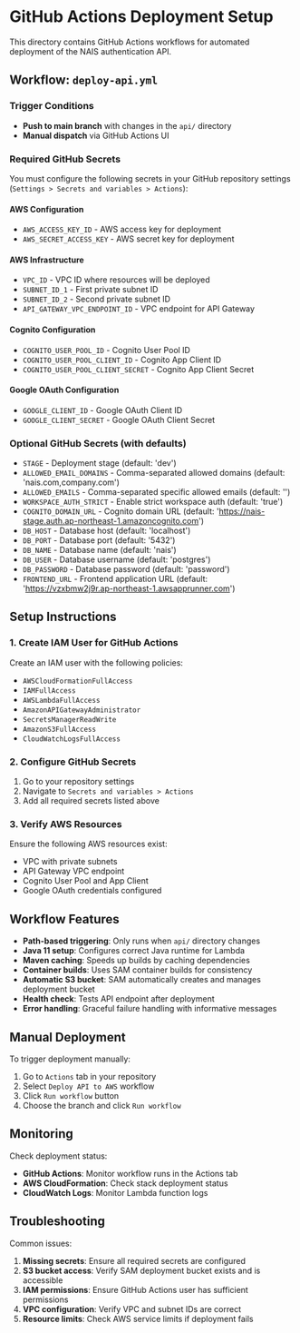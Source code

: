 # GitHub Actions Deployment Setup

This directory contains GitHub Actions workflows for automated deployment of the NAIS authentication API.

## Workflow: `deploy-api.yml`

### Trigger Conditions
- **Push to main branch** with changes in the `api/` directory
- **Manual dispatch** via GitHub Actions UI

### Required GitHub Secrets

You must configure the following secrets in your GitHub repository settings (`Settings > Secrets and variables > Actions`):

#### AWS Configuration
- `AWS_ACCESS_KEY_ID` - AWS access key for deployment
- `AWS_SECRET_ACCESS_KEY` - AWS secret key for deployment

#### AWS Infrastructure
- `VPC_ID` - VPC ID where resources will be deployed
- `SUBNET_ID_1` - First private subnet ID
- `SUBNET_ID_2` - Second private subnet ID
- `API_GATEWAY_VPC_ENDPOINT_ID` - VPC endpoint for API Gateway

#### Cognito Configuration
- `COGNITO_USER_POOL_ID` - Cognito User Pool ID
- `COGNITO_USER_POOL_CLIENT_ID` - Cognito App Client ID
- `COGNITO_USER_POOL_CLIENT_SECRET` - Cognito App Client Secret

#### Google OAuth Configuration
- `GOOGLE_CLIENT_ID` - Google OAuth Client ID
- `GOOGLE_CLIENT_SECRET` - Google OAuth Client Secret

### Optional GitHub Secrets (with defaults)

- `STAGE` - Deployment stage (default: 'dev')
- `ALLOWED_EMAIL_DOMAINS` - Comma-separated allowed domains (default: 'nais.com,company.com')
- `ALLOWED_EMAILS` - Comma-separated specific allowed emails (default: '')
- `WORKSPACE_AUTH_STRICT` - Enable strict workspace auth (default: 'true')
- `COGNITO_DOMAIN_URL` - Cognito domain URL (default: 'https://nais-stage.auth.ap-northeast-1.amazoncognito.com')
- `DB_HOST` - Database host (default: 'localhost')
- `DB_PORT` - Database port (default: '5432')
- `DB_NAME` - Database name (default: 'nais')
- `DB_USER` - Database username (default: 'postgres')
- `DB_PASSWORD` - Database password (default: 'password')
- `FRONTEND_URL` - Frontend application URL (default: 'https://vzxbmw2j9r.ap-northeast-1.awsapprunner.com')

## Setup Instructions

### 1. Create IAM User for GitHub Actions
Create an IAM user with the following policies:
- `AWSCloudFormationFullAccess`
- `IAMFullAccess`
- `AWSLambdaFullAccess`
- `AmazonAPIGatewayAdministrator`
- `SecretsManagerReadWrite`
- `AmazonS3FullAccess`
- `CloudWatchLogsFullAccess`

### 2. Configure GitHub Secrets
1. Go to your repository settings
2. Navigate to `Secrets and variables > Actions`
3. Add all required secrets listed above

### 3. Verify AWS Resources
Ensure the following AWS resources exist:
- VPC with private subnets
- API Gateway VPC endpoint
- Cognito User Pool and App Client
- Google OAuth credentials configured

## Workflow Features

- **Path-based triggering**: Only runs when `api/` directory changes
- **Java 11 setup**: Configures correct Java runtime for Lambda
- **Maven caching**: Speeds up builds by caching dependencies
- **Container builds**: Uses SAM container builds for consistency
- **Automatic S3 bucket**: SAM automatically creates and manages deployment bucket
- **Health check**: Tests API endpoint after deployment
- **Error handling**: Graceful failure handling with informative messages

## Manual Deployment

To trigger deployment manually:
1. Go to `Actions` tab in your repository
2. Select `Deploy API to AWS` workflow
3. Click `Run workflow` button
4. Choose the branch and click `Run workflow`

## Monitoring

Check deployment status:
- **GitHub Actions**: Monitor workflow runs in the Actions tab
- **AWS CloudFormation**: Check stack deployment status
- **CloudWatch Logs**: Monitor Lambda function logs

## Troubleshooting

Common issues:
1. **Missing secrets**: Ensure all required secrets are configured
2. **S3 bucket access**: Verify SAM deployment bucket exists and is accessible
3. **IAM permissions**: Ensure GitHub Actions user has sufficient permissions
4. **VPC configuration**: Verify VPC and subnet IDs are correct
5. **Resource limits**: Check AWS service limits if deployment fails